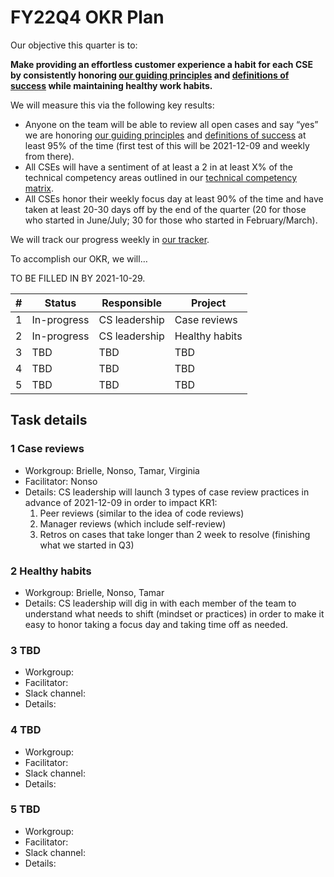 # FY22Q4 OKR Plan

Our objective this quarter is to:

**Make providing an effortless customer experience a habit for each CSE by consistently honoring [our guiding principles](index.md#guiding-principles) and [definitions of success](index.md#we-know-that-we-are-successful-when-we) while maintaining healthy work habits.**

We will measure this via the following key results:

- Anyone on the team will be able to review all open cases and say “yes” we are honoring [our guiding principles](index.md#guiding-principles) and [definitions of success](index.md#we-know-that-we-are-successful-when-we) at least 95% of the time (first test of this will be 2021-12-09 and weekly from there).
- All CSEs will have a sentiment of at least a 2 in at least X% of the technical competency areas outlined in our [technical competency matrix](https://docs.google.com/spreadsheets/d/1npAo9c_yDGreh1KlUgG0qlG6nTNwW39sl4vTmAvwQu0/edit?usp=sharing).
- All CSEs honor their weekly focus day at least 90% of the time and have taken at least 20-30 days off by the end of the quarter (20 for those who started in June/July; 30 for those who started in February/March).

We will track our progress weekly in [our tracker](https://docs.google.com/spreadsheets/d/1bXOm-oj9VyQwQtIvEfTI3ZRlDV2G5mDCTPBVporbQI8/edit?usp=sharing).

To accomplish our OKR, we will…

TO BE FILLED IN BY 2021-10-29.

| #   | Status      | Responsible   | Project        |
| --- | ----------- | ------------- | -------------- |
| 1   | In-progress | CS leadership | Case reviews   |
| 2   | In-progress | CS leadership | Healthy habits |
| 3   | TBD         | TBD           | TBD            |
| 4   | TBD         | TBD           | TBD            |
| 5   | TBD         | TBD           | TBD            |

## Task details

### 1 Case reviews

- Workgroup: Brielle, Nonso, Tamar, Virginia
- Facilitator: Nonso
- Details: CS leadership will launch 3 types of case review practices in advance of 2021-12-09 in order to impact KR1:
  1.  Peer reviews (similar to the idea of code reviews)
  2.  Manager reviews (which include self-review)
  3.  Retros on cases that take longer than 2 week to resolve (finishing what we started in Q3)

### 2 Healthy habits

- Workgroup: Brielle, Nonso, Tamar
- Details: CS leadership will dig in with each member of the team to understand what needs to shift (mindset or practices) in order to make it easy to honor taking a focus day and taking time off as needed.

### 3 TBD

- Workgroup:
- Facilitator:
- Slack channel:
- Details:

### 4 TBD

- Workgroup:
- Facilitator:
- Slack channel:
- Details:

### 5 TBD

- Workgroup:
- Facilitator:
- Slack channel:
- Details:
